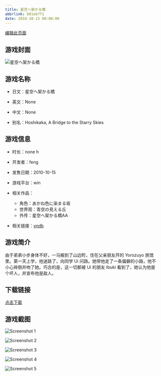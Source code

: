 ```yaml
---
title: 星空へ架かる橋
abbrlink: b01eb7f1
date: 2010-10-15 00:00:00
---
```

[编辑此页面](https://github.com/ACG-3/ADV3-source/blob/main/source/_posts/games/%E6%98%9F%E7%A9%BA%E3%81%B8%E6%9E%B6%E3%81%8B%E3%82%8B%E6%A9%8B.md)

## 游戏封面

![星空へ架かる橋](https://pan.timero.xyz/d/onedrive/img_lib_001/%E6%98%9F%E7%A9%BA%E3%81%B8%E6%9E%B6%E3%81%8B%E3%82%8B%E6%A9%8B_cover.avif)


## 游戏名称

- 日文：星空へ架かる橋
- 英文：None
- 中文：None

- 别名：Hoshikaka, A Bridge to the Starry Skies


## 游戏信息

- 时长：none h
- 开发者：feng
- 发售日期：2010-10-15
- 游戏平台：win
- 相关作品：
   - 角色：あかね色に染まる坂
   - 世界观：青空の見える丘
   - 外传：星空へ架かる橋AA

- 相关链接：[vndb](https://vndb.org/v2968)


## 游戏简介

由于弟弟小步身体不好，一马搬到了山边町，住在父亲朋友开的 Yorozuyo 旅馆里。第一天上学，他迷路了，向同学 Ui 问路。她带他走了一条偏僻的小路，他不小心摔倒并吻了她。巧合的是，这一切都被 Ui 的朋友 Ibuki 看到了，她认为他是个坏人，并宣布他是敌人。




## 下载链接

[点击下载](https://pan.timero.xyz/onedrive/adv_lib_001/%E6%98%9F%E7%A9%BA%E3%81%B8%E6%9E%B6%E3%81%8B%E3%82%8B%E6%A9%8B)


## 游戏截图


![Screenshot 1](https://pan.timero.xyz/d/onedrive/img_lib_001/%E6%98%9F%E7%A9%BA%E3%81%B8%E6%9E%B6%E3%81%8B%E3%82%8B%E6%A9%8B_Screenshot_1.avif)

![Screenshot 2](https://pan.timero.xyz/d/onedrive/img_lib_001/%E6%98%9F%E7%A9%BA%E3%81%B8%E6%9E%B6%E3%81%8B%E3%82%8B%E6%A9%8B_Screenshot_2.avif)

![Screenshot 3](https://pan.timero.xyz/d/onedrive/img_lib_001/%E6%98%9F%E7%A9%BA%E3%81%B8%E6%9E%B6%E3%81%8B%E3%82%8B%E6%A9%8B_Screenshot_3.avif)

![Screenshot 4](https://pan.timero.xyz/d/onedrive/img_lib_001/%E6%98%9F%E7%A9%BA%E3%81%B8%E6%9E%B6%E3%81%8B%E3%82%8B%E6%A9%8B_Screenshot_4.avif)

![Screenshot 5](https://pan.timero.xyz/d/onedrive/img_lib_001/%E6%98%9F%E7%A9%BA%E3%81%B8%E6%9E%B6%E3%81%8B%E3%82%8B%E6%A9%8B_Screenshot_5.avif)

